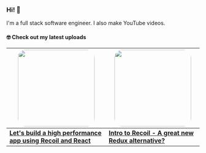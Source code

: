 ### Hi! 👋

I'm a full stack software engineer. I also make YouTube videos.

#### 🤓 Check out my latest uploads

<!-- YT TABLE START -->
| <a href="https://www.youtube.com/watch?v=9JVE8OGRSlA"><img src="https://img.youtube.com/vi/9JVE8OGRSlA/maxresdefault.jpg" width="200" style="border-radius:20px;" /></a> | <a href="https://www.youtube.com/watch?v=KBE7Ezn7h0A"><img src="https://img.youtube.com/vi/KBE7Ezn7h0A/maxresdefault.jpg" width="200" style="border-radius:20px;" /></a> |
| --- | --- |
| **[Let&#39;s build a high performance app using Recoil and React ](https://www.youtube.com/watch?v=9JVE8OGRSlA)** | **[Intro to Recoil - A great new Redux alternative? ](https://www.youtube.com/watch?v=KBE7Ezn7h0A)** |
<!-- YT TABLE END -->

